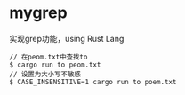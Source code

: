 # mygrep
实现grep功能，using Rust Lang

```
// 在peom.txt中查找to
$ cargo run to peom.txt
// 设置为大小写不敏感
$ CASE_INSENSITIVE=1 cargo run to poem.txt
